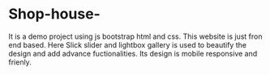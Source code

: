 # Shop-house-
It is a demo project using js bootstrap html and css.
This website is just fron end based. Here Slick slider and lightbox gallery is used to beautify the design and add advance fuctionalities. Its design is mobile responsive and frienly. 
